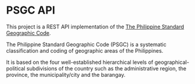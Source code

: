 # PSGC API

This project is a REST API implementation of the [The Philippine Standard Geographic Code](https://psa.gov.ph/classification/psgc/).

The Philippine Standard Geographic Code (PSGC) is a systematic classification and coding of geographic areas of the Philippines.

It is based on the four well-established hierarchical levels of geographical-political subdivisions of the country such as the administrative region, the province, the municipality/city and the barangay.